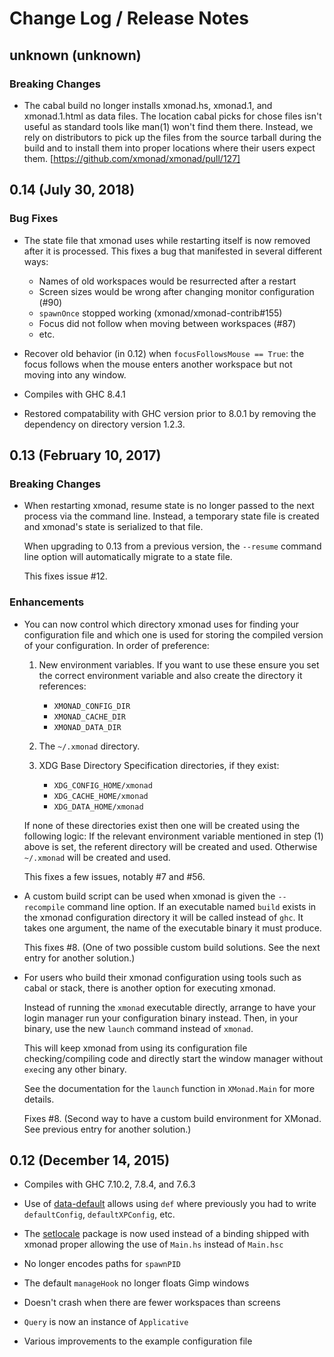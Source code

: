 # Change Log / Release Notes

## unknown (unknown)

### Breaking Changes

  * The cabal build no longer installs xmonad.hs, xmonad.1, and xmonad.1.html
    as data files. The location cabal picks for chose files isn't useful as
    standard tools like man(1) won't find them there. Instead, we rely on
    distributors to pick up the files from the source tarball during the build
    and to install them into proper locations where their users expect them.
    [https://github.com/xmonad/xmonad/pull/127]

## 0.14 (July 30, 2018)

### Bug Fixes

  * The state file that xmonad uses while restarting itself is now
    removed after it is processed.  This fixes a bug that manifested
    in several different ways:

    - Names of old workspaces would be resurrected after a restart
    - Screen sizes would be wrong after changing monitor configuration (#90)
    - `spawnOnce` stopped working (xmonad/xmonad-contrib#155)
    - Focus did not follow when moving between workspaces (#87)
    - etc.

  * Recover old behavior (in 0.12) when `focusFollowsMouse == True`:
    the focus follows when the mouse enters another workspace
    but not moving into any window.

  * Compiles with GHC 8.4.1

  * Restored compatability with GHC version prior to 8.0.1 by removing the
    dependency on directory version 1.2.3.

## 0.13 (February 10, 2017)

### Breaking Changes

  * When restarting xmonad, resume state is no longer passed to the
    next process via the command line.  Instead, a temporary state
    file is created and xmonad's state is serialized to that file.

    When upgrading to 0.13 from a previous version, the `--resume`
    command line option will automatically migrate to a state file.

    This fixes issue #12.

### Enhancements

  * You can now control which directory xmonad uses for finding your
    configuration file and which one is used for storing the compiled
    version of your configuration.  In order of preference:

      1. New environment variables.  If you want to use these ensure
         you set the correct environment variable and also create the
         directory it references:

         - `XMONAD_CONFIG_DIR`
         - `XMONAD_CACHE_DIR`
         - `XMONAD_DATA_DIR`

      2. The `~/.xmonad` directory.

      3. XDG Base Directory Specification directories, if they exist:

         - `XDG_CONFIG_HOME/xmonad`
         - `XDG_CACHE_HOME/xmonad`
         - `XDG_DATA_HOME/xmonad`

    If none of these directories exist then one will be created using
    the following logic: If the relevant environment variable
    mentioned in step (1) above is set, the referent directory will be
    created and used.  Otherwise `~/.xmonad` will be created and used.

    This fixes a few issues, notably #7 and #56.

  * A custom build script can be used when xmonad is given the
    `--recompile` command line option.  If an executable named `build`
    exists in the xmonad configuration directory it will be called
    instead of `ghc`.  It takes one argument, the name of the
    executable binary it must produce.

    This fixes #8.  (One of two possible custom build solutions.  See
    the next entry for another solution.)

  * For users who build their xmonad configuration using tools such as
    cabal or stack, there is another option for executing xmonad.

    Instead of running the `xmonad` executable directly, arrange to
    have your login manager run your configuration binary instead.
    Then, in your binary, use the new `launch` command instead of
    `xmonad`.

    This will keep xmonad from using its configuration file
    checking/compiling code and directly start the window manager
    without `exec`ing any other binary.

    See the documentation for the `launch` function in `XMonad.Main`
    for more details.

    Fixes #8.  (Second way to have a custom build environment for
    XMonad.  See previous entry for another solution.)

## 0.12 (December 14, 2015)

  * Compiles with GHC 7.10.2, 7.8.4, and 7.6.3

  * Use of [data-default][] allows using `def` where previously you
    had to write `defaultConfig`, `defaultXPConfig`, etc.

  * The [setlocale][] package is now used instead of a binding shipped
    with xmonad proper allowing the use of `Main.hs` instead of
    `Main.hsc`

  * No longer encodes paths for `spawnPID`

  * The default `manageHook` no longer floats Gimp windows

  * Doesn't crash when there are fewer workspaces than screens

  * `Query` is now an instance of `Applicative`

  * Various improvements to the example configuration file

[data-default]: http://hackage.haskell.org/package/data-default
[setlocale]: https://hackage.haskell.org/package/setlocale
